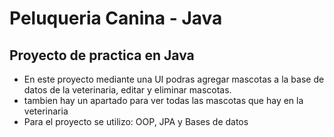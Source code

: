# Peluqueria Canina - Java

## Proyecto de practica en Java
- En este proyecto mediante una UI podras agregar mascotas a la base de datos de la veterinaria, editar y eliminar mascotas.
- tambien hay un apartado para ver todas las mascotas que hay en la veterinaria
- Para el proyecto se utilizo: OOP, JPA y Bases de datos
